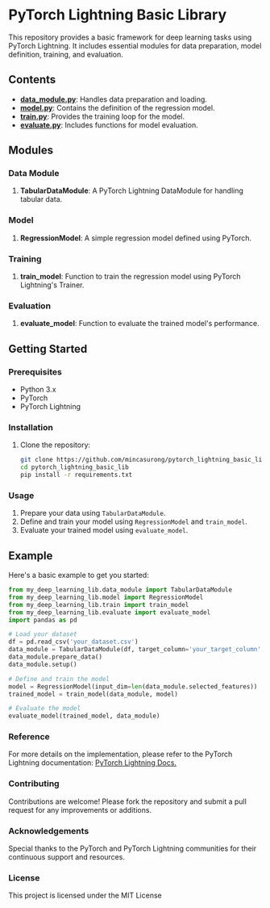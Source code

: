 # PyTorch Lightning Basic Library

This repository provides a basic framework for deep learning tasks using PyTorch Lightning. It includes essential modules for data preparation, model definition, training, and evaluation.

## Contents

- **[data_module.py](pytorch_lightning_basic_lib/data_module.py)**: Handles data preparation and loading.
- **[model.py](pytorch_lightning_basic_lib/model.py)**: Contains the definition of the regression model.
- **[train.py](pytorch_lightning_basic_lib/train.py)**: Provides the training loop for the model.
- **[evaluate.py](pytorch_lightning_basic_lib/evaluate.py)**: Includes functions for model evaluation.

## Modules

### Data Module

1. **TabularDataModule**: A PyTorch Lightning DataModule for handling tabular data.

### Model

1. **RegressionModel**: A simple regression model defined using PyTorch.

### Training

1. **train_model**: Function to train the regression model using PyTorch Lightning's Trainer.

### Evaluation

1. **evaluate_model**: Function to evaluate the trained model's performance.

## Getting Started

### Prerequisites

- Python 3.x
- PyTorch
- PyTorch Lightning

### Installation

1. Clone the repository:
    ```bash
    git clone https://github.com/mincasurong/pytorch_lightning_basic_lib.git
    cd pytorch_lightning_basic_lib
    pip install -r requirements.txt
    ```

### Usage

1. Prepare your data using `TabularDataModule`.
2. Define and train your model using `RegressionModel` and `train_model`.
3. Evaluate your trained model using `evaluate_model`.

## Example

Here's a basic example to get you started:

```python
from my_deep_learning_lib.data_module import TabularDataModule
from my_deep_learning_lib.model import RegressionModel
from my_deep_learning_lib.train import train_model
from my_deep_learning_lib.evaluate import evaluate_model
import pandas as pd

# Load your dataset
df = pd.read_csv('your_dataset.csv')
data_module = TabularDataModule(df, target_column='your_target_column', drop_columns=['drop_column1', 'drop_column2'])
data_module.prepare_data()
data_module.setup()

# Define and train the model
model = RegressionModel(input_dim=len(data_module.selected_features))
trained_model = train_model(data_module, model)

# Evaluate the model
evaluate_model(trained_model, data_module)
```

### Reference
For more details on the implementation, please refer to the PyTorch Lightning documentation: [PyTorch Lightning Docs.](https://pytorch-lightning.readthedocs.io/en/stable/)

### Contributing
Contributions are welcome! Please fork the repository and submit a pull request for any improvements or additions.

### Acknowledgements
Special thanks to the PyTorch and PyTorch Lightning communities for their continuous support and resources.

### License
This project is licensed under the MIT License 
